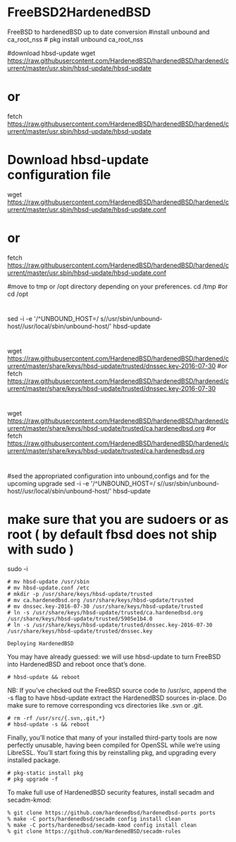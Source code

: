 # FreeBSD2HardenedBSD
FreeBSD to hardenedBSD up to date conversion
#install unbound and ca_root_nss
    # pkg install unbound ca_root_nss

#download hbsd-update
wget https://raw.githubusercontent.com/HardenedBSD/hardenedBSD/hardened/current/master/usr.sbin/hbsd-update/hbsd-update
# or 
fetch https://raw.githubusercontent.com/HardenedBSD/hardenedBSD/hardened/current/master/usr.sbin/hbsd-update/hbsd-update
#
# Download hbsd-update configuration file
wget https://raw.githubusercontent.com/HardenedBSD/hardenedBSD/hardened/current/master/usr.sbin/hbsd-update/hbsd-update.conf
# or
fetch https://raw.githubusercontent.com/HardenedBSD/hardenedBSD/hardened/current/master/usr.sbin/hbsd-update/hbsd-update.conf

#move to tmp or /opt directory depending on your preferences.
cd /tmp 
#or
cd /opt 
#
sed -i -e '/^UNBOUND_HOST=/ s/\/usr\/sbin\/unbound-host/\/usr\/local\/sbin\/unbound-host/' hbsd-update
#
wget https://raw.githubusercontent.com/HardenedBSD/hardenedBSD/hardened/current/master/share/keys/hbsd-update/trusted/dnssec.key-2016-07-30
#or
fetch https://raw.githubusercontent.com/HardenedBSD/hardenedBSD/hardened/current/master/share/keys/hbsd-update/trusted/dnssec.key-2016-07-30
#
wget https://raw.githubusercontent.com/HardenedBSD/hardenedBSD/hardened/current/master/share/keys/hbsd-update/trusted/ca.hardenedbsd.org
#or
fetch https://raw.githubusercontent.com/HardenedBSD/hardenedBSD/hardened/current/master/share/keys/hbsd-update/trusted/ca.hardenedbsd.org
#
#sed the appropriated configuration into unbound,configs and for the upcoming upgrade
sed -i -e '/^UNBOUND_HOST=/ s/\/usr\/sbin\/unbound-host/\/usr\/local\/sbin\/unbound-host/' hbsd-update

# make sure that you are sudoers or as root ( by default fbsd does not ship with sudo )
sudo -i

    # mv hbsd-update /usr/sbin
    # mv hbsd-update.conf /etc
    # mkdir -p /usr/share/keys/hbsd-update/trusted
    # mv ca.hardenedbsd.org /usr/share/keys/hbsd-update/trusted
    # mv dnssec.key-2016-07-30 /usr/share/keys/hbsd-update/trusted
    # ln -s /usr/share/keys/hbsd-update/trusted/ca.hardenedbsd.org /usr/share/keys/hbsd-update/trusted/5905e1b4.0
    # ln -s /usr/share/keys/hbsd-update/trusted/dnssec.key-2016-07-30 /usr/share/keys/hbsd-update/trusted/dnssec.key
    
    Deploying HardenedBSD

You may have already guessed: we will use hbsd-update to turn FreeBSD into HardenedBSD and reboot once that’s done.

    # hbsd-update && reboot

NB: If you’ve checked out the FreeBSD source code to /usr/src, append the -s flag to have hbsd-update extract the HardenedBSD sources in-place. Do make sure to remove corresponding vcs directories like .svn or .git.

    # rm -rf /usr/src/{.svn,.git,*}
    # hbsd-update -s && reboot
Finally, you’ll notice that many of your installed third-party tools are now perfectly unusable, having been compiled for OpenSSL while we’re using LibreSSL. You’ll start fixing this by reinstalling pkg, and upgrading every installed package.

    # pkg-static install pkg
    # pkg upgrade -f



To make full use of HardenedBSD security features, install secadm and secadm-kmod:

    % git clone https://github.com/hardenedbsd/hardenedbsd-ports ports
    % make -C ports/hardenedbsd/secadm config install clean
    % make -C ports/hardenedbsd/secadm-kmod config install clean
    % git clone https://github.com/HardenedBSD/secadm-rules
